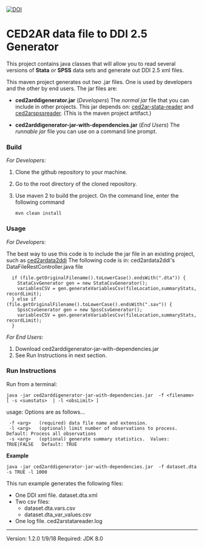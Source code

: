 [![DOI](https://zenodo.org/badge/DOI/10.5281/zenodo.1186913.svg)](https://doi.org/10.5281/zenodo.1186913)
# CED2AR data file to DDI 2.5 Generator

This project contains java classes that will allow you to read several versions of **Stata** *or* **SPSS** data sets and generate out DDI 2.5 xml files.

This maven project generates out *two* .jar files.  One is used by developers and the other by end users.  The jar files are:
* **ced2arddigenerator.jar** (*Developers*) The *normal jar* file that you can include in other projects.  This jar depends on: [ced2ar-stata-reader](https://github.com/ncrncornell/ced2ar-stata-reader) and [ced2arspssreader](https://github.com/ncrncornell/ced2arspssreader).  (This is the maven project artifact.)  

* **ced2arddigenerator-jar-with-dependencies.jar** (*End Users*) The *runnable jar* file you can use on a command line prompt.


### Build

*For Developers:* 
1. Clone the github repository to your machine.
2. Go to the root directory of the cloned repository.
3. Use maven 2 to build the project. On the command line, enter the following command

   ```mvn clean install```  


### Usage 
*For Developers:* 


The best way to use this code is to include the jar file in an existing project, such as [ced2ardata2ddi](https://github.com/ncrncornell/ced2ardata2ddi) 
The following code is in: ced2ardata2ddi's DataFileRestController.java file
```
  if (file.getOriginalFilename().toLowerCase().endsWith(".dta")) {
    StataCsvGenerator gen = new StataCsvGenerator();
    variablesCSV = gen.generateVariablesCsv(fileLocation,summaryStats, recordLimit);
  } else if (file.getOriginalFilename().toLowerCase().endsWith(".sav")) {
    SpssCsvGenerator gen = new SpssCsvGenerator();
    variablesCSV = gen.generateVariablesCsv(fileLocation,summaryStats, recordLimit);
  }
```

*For End Users:* 
1. Download ced2arddigenerator-jar-with-dependencies.jar
2. See Run Instructions in next section.


### Run Instructions
Run from a terminal:

`java -jar ced2arddigenerator-jar-with-dependencies.jar  -f <filename>  [ -s <sumstats>  | -l <obsLimit> ]`

usage: Options are as follows...
```
 -f <arg>   (required) data file name and extension.
 -l <arg>   (optional) limit number of observations to process.   Default: Process all observations
 -s <arg>   (optional) generate summary statistics.  Values: TRUE|FALSE   Default: TRUE
```

**Example**

`java -jar ced2arddigenerator-jar-with-dependencies.jar  -f dataset.dta -s TRUE -l 1000`


This run example generates the following files:
* One DDI xml file.  dataset.dta.xml
* Two csv files:
  * dataset.dta.vars.csv
  * dataset.dta_var_values.csv
* One log file.  ced2arstatareader.log

---
Version: 1.2.0 1/9/18 Required: JDK 8.0
